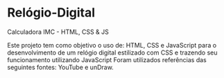 # Relógio-Digital

Calculadora IMC - HTML, CSS & JS

Este projeto tem como objetivo o uso de: HTML, CSS e JavaScript para o desenvolvimento de um relógio digital estilizado com CSS e trazendo seu funcionamento utilizando JavaScript
Foram utilizados referências das seguintes fontes: YouTube e unDraw.
